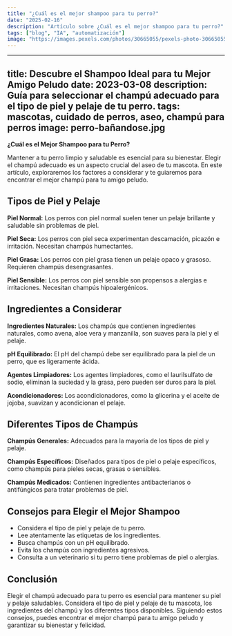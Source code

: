 ```yaml
---
title: "¿Cuál es el mejor shampoo para tu perro?"
date: "2025-02-16"
description: "Artículo sobre ¿Cuál es el mejor shampoo para tu perro?"
tags: ["blog", "IA", "automatización"]
image: "https://images.pexels.com/photos/30665055/pexels-photo-30665055.jpeg?auto=compress&cs=tinysrgb&h=350"
---
```


---
title: Descubre el Shampoo Ideal para tu Mejor Amigo Peludo
date: 2023-03-08
description: Guía para seleccionar el champú adecuado para el tipo de piel y pelaje de tu perro.
tags: mascotas, cuidado de perros, aseo, champú para perros
image: perro-bañandose.jpg
---

**¿Cuál es el Mejor Shampoo para tu Perro?**

Mantener a tu perro limpio y saludable es esencial para su bienestar. Elegir el champú adecuado es un aspecto crucial del aseo de tu mascota. En este artículo, exploraremos los factores a considerar y te guiaremos para encontrar el mejor champú para tu amigo peludo.

## Tipos de Piel y Pelaje

**Piel Normal:** Los perros con piel normal suelen tener un pelaje brillante y saludable sin problemas de piel.

**Piel Seca:** Los perros con piel seca experimentan descamación, picazón e irritación. Necesitan champús humectantes.

**Piel Grasa:** Los perros con piel grasa tienen un pelaje opaco y grasoso. Requieren champús desengrasantes.

**Piel Sensible:** Los perros con piel sensible son propensos a alergias e irritaciones. Necesitan champús hipoalergénicos.

## Ingredientes a Considerar

**Ingredientes Naturales:** Los champús que contienen ingredientes naturales, como avena, aloe vera y manzanilla, son suaves para la piel y el pelaje.

**pH Equilibrado:** El pH del champú debe ser equilibrado para la piel de un perro, que es ligeramente ácida.

**Agentes Limpiadores:** Los agentes limpiadores, como el laurilsulfato de sodio, eliminan la suciedad y la grasa, pero pueden ser duros para la piel.

**Acondicionadores:** Los acondicionadores, como la glicerina y el aceite de jojoba, suavizan y acondicionan el pelaje.

## Diferentes Tipos de Champús

**Champús Generales:** Adecuados para la mayoría de los tipos de piel y pelaje.

**Champús Específicos:** Diseñados para tipos de piel o pelaje específicos, como champús para pieles secas, grasas o sensibles.

**Champús Medicados:** Contienen ingredientes antibacterianos o antifúngicos para tratar problemas de piel.

## Consejos para Elegir el Mejor Shampoo

* Considera el tipo de piel y pelaje de tu perro.
* Lee atentamente las etiquetas de los ingredientes.
* Busca champús con un pH equilibrado.
* Evita los champús con ingredientes agresivos.
* Consulta a un veterinario si tu perro tiene problemas de piel o alergias.

## Conclusión

Elegir el champú adecuado para tu perro es esencial para mantener su piel y pelaje saludables. Considera el tipo de piel y pelaje de tu mascota, los ingredientes del champú y los diferentes tipos disponibles. Siguiendo estos consejos, puedes encontrar el mejor champú para tu amigo peludo y garantizar su bienestar y felicidad.